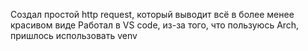 Создал простой http request, который выводит всё в более менее красивом виде
Работал в VS code, из-за того, что пользуюсь Arch, пришлось использовать venv
